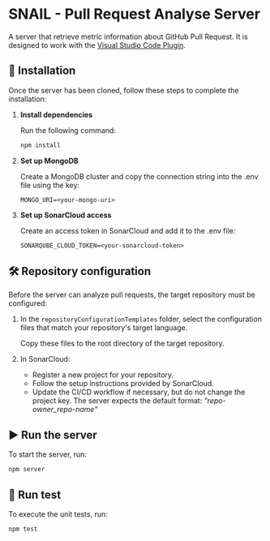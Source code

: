 # SNAIL - Pull Request Analyse Server

A server that retrieve metric information about GitHub Pull Request. It is designed to work with the [Visual Studio Code Plugin](https://github.com/snail-unamur/vscode-pull-request-github).
 

## 🚀 Installation

Once the server has been cloned, follow these steps to complete the installation:

1. **Install dependencies**

    Run the following command:
    ```bash
    npm install
    ```

2. **Set up MongoDB**
    
    Create a MongoDB cluster and copy the connection string into the .env file using the key:
    ```
    MONGO_URI=<your-mongo-uri>
    ```

3. **Set up SonarCloud access**

    Create an access token in SonarCloud and add it to the .env file:
    ```
    SONARQUBE_CLOUD_TOKEN=<your-sonarcloud-token>
    ```

## 🛠 Repository configuration

Before the server can analyze pull requests, the target repository must be configured:

1. In the ```repositoryConfigurationTemplates``` folder, select the configuration files that match your repository's target language.

    Copy these files to the root directory of the target repository.

2. In SonarCloud:
    - Register a new project for your repository.
    - Follow the setup instructions provided by SonarCloud.
    - Update the CI/CD workflow if necessary, but do not change the project key. The server expects the default format: *"repo-owner_repo-name"*

## ▶️ Run the server

To start the server, run:

```bash
npm server
```

## 🧪 Run test

To execute the unit tests, run:

```bash
npm test
```
